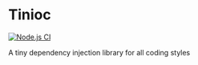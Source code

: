 # Tinioc
[![Node.js CI](https://github.com/tlaanemaa/tinioc/actions/workflows/node.js.yml/badge.svg)](https://github.com/tlaanemaa/tinioc/actions/workflows/node.js.yml)

A tiny dependency injection library for all coding styles
